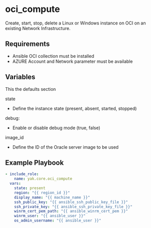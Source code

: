 # oci_compute

Create, start, stop, delete a Linux or Windows instance on OCI on an existing Network Infrastructure.

## Requirements

- Ansible OCI collection must be installed
- AZURE Account and Network parameter must be available

## Variables

This the defaults section

state
- Define the instance state (present, absent, started, stopped)

debug:
- Enable or disable debug mode (true, false)

image_id
- Define the ID of the Oracle server image to be used

## Example Playbook

```yaml
- include_role:
    name: yak.core.oci_compute
  vars:
    state: present
    region: "{{ region_id }}"
    display_name: "{{ machine_name }}"
    ssh_public_key: "{{ ansible_ssh_public_key_file }}"
    ssh_private_key: "{{ ansible_ssh_private_key_file }}"
    winrm_cert_pem_path: "{{ ansible_winrm_cert_pem }}"
    winrm_user: "{{ ansible_user }}"
    os_admin_username: "{{ ansible_user }}"
```
